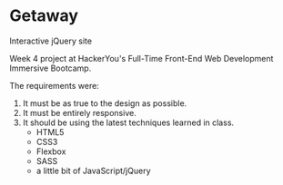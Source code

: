 # Getaway

Interactive jQuery site

Week 4 project at HackerYou's Full-Time Front-End Web Development Immersive Bootcamp.

The requirements were:

 1. It must be as true to the design as possible.
 2. It must be entirely responsive. 
 3. It should be using the latest techniques learned in class.
    - HTML5
    - CSS3
    - Flexbox
    - SASS
    - a little bit of JavaScript/jQuery
